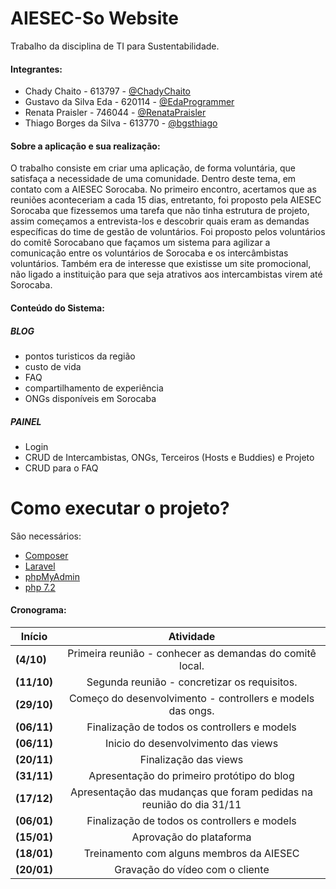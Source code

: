 # AIESEC-So Website

Trabalho da disciplina de TI para Sustentabilidade.

#### Integrantes:
- Chady Chaito - 613797 - [@ChadyChaito](https://github.com/chadychaito)
- Gustavo da Silva Eda - 620114 - [@EdaProgrammer](https://github.com/EdaProgrammer)
- Renata Praisler - 746044 - [@RenataPraisler](https://github.com/RenataPraisler)
- Thiago Borges da Silva - 613770 - [@bgsthiago](https://github.com/bgsthiago)


#### Sobre a aplicação e sua realização:
O trabalho consiste em criar uma aplicação, de forma voluntária, que satisfaça a necessidade de uma comunidade. Dentro deste tema,
em contato com a AIESEC Sorocaba.
No primeiro encontro, acertamos que as reuniões aconteceriam a cada 15 dias, entretanto, foi proposto pela AIESEC Sorocaba que fizessemos uma tarefa que não tinha estrutura de projeto, assim começamos a entrevista-los e descobrir quais eram as demandas específicas do time de gestão de voluntários.
Foi proposto pelos voluntários do comitê Sorocabano que façamos um sistema para agilizar a comunicação entre
os voluntários de Sorocaba e os intercâmbistas voluntários. Também era de interesse que existisse um site promocional, não ligado a instituição para que seja atrativos aos intercambistas virem até Sorocaba.

#### Conteúdo do Sistema:

##### BLOG
* pontos turisticos da região
* custo de vida
* FAQ
* compartilhamento de experiência
* ONGs disponíveis em Sorocaba

##### PAINEL
* Login
* CRUD de Intercambistas, ONGs, Terceiros (Hosts e Buddies) e Projeto
* CRUD para o FAQ

# Como executar o projeto?
São necessários:
- [Composer](https://getcomposer.org/) 
- [Laravel](https://laravel.com/)
- [phpMyAdmin](https://www.phpmyadmin.net/)
- [php 7.2](http://php.net/downloads.php)

#### Cronograma:

|Início |Atividade |
| ----------------------------------|:----------:|
|**(4/10)**|Primeira reunião - conhecer as demandas do comitê local.|
|**(11/10)**|Segunda reunião - concretizar os requisitos.|
|**(29/10)**|Começo do desenvolvimento - controllers e models das ongs.|
|**(06/11)**|Finalização de todos os controllers e models|
|**(06/11)**|Inicio do desenvolvimento das views|
|**(20/11)**|Finalização das views|
|**(31/11)**|Apresentação do primeiro protótipo do blog|
|**(17/12)**|Apresentação das mudanças que foram pedidas na reunião do dia 31/11|
|**(06/01)**|Finalização de todos os controllers e models|
|**(15/01)**|Aprovação do plataforma|
|**(18/01)**|Treinamento com alguns membros da AIESEC|
|**(20/01)**|Gravação do vídeo com o cliente|

